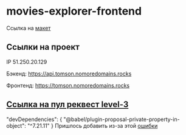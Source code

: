 # movies-explorer-frontend

Ссылка на [макет](https://disk.yandex.ru/d/TrLPGcNzFUbs0w)


## Ссылки на проект

IP 51.250.20.129  

Бэкенд: https://api.tomson.nomoredomains.rocks  

Фронтенд: https://tomson.nomoredomains.rocks  


## [Ссылка на пул реквест level-3](https://github.com/EvgenyTomson/movies-explorer-frontend/pull/2)  



"devDependencies": {
  "@babel/plugin-proposal-private-property-in-object": "^7.21.11"
}
Пришлось добавить из-за этой [ошибки](https://stackoverflow.com/questions/76435306/babel-preset-react-app-is-importing-the-babel-plugin-proposal-private-propert)
